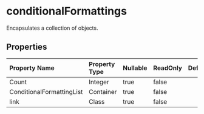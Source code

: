 # **conditionalFormattings**

Encapsulates a collection of  objects. 

## **Properties**

| Property Name | Property Type | Nullable |  ReadOnly | DefaultValue | Description | 
| :- | :- | :- |:- |  :- | :- |
|Count|Integer|true|false |  ||
|ConditionalFormattingList|Container|true|false |  ||
|link|Class|true|false |  ||


